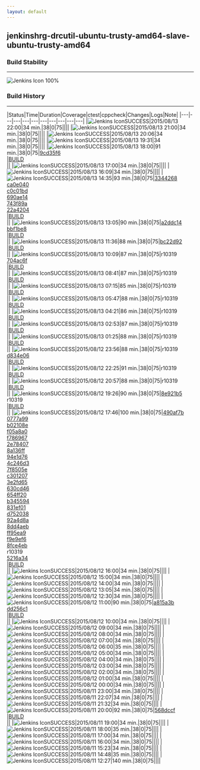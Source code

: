 ```yaml
---
layout: default
---
```

## jenkinshrg-drcutil-ubuntu-trusty-amd64-slave-ubuntu-trusty-amd64
### Build Stability
___
![Jenkins Icon](http://jenkinshrg.github.io/images/48x48/health-80plus.png)
100%
  
### Build History
___
|Status|Time|Duration|Coverage|<span class='badge'>ctest</span>|<span class='badge'>cppcheck</span>|Changes|Logs|Note|
|---|---|---|---|---|---|---|---|---|---|
|![Jenkins Icon](http://jenkinshrg.github.io/images/24x24/blue.png)SUCCESS|2015/08/13 22:00|34 min.|38|0|75||||
|![Jenkins Icon](http://jenkinshrg.github.io/images/24x24/blue.png)SUCCESS|2015/08/13 21:00|34 min.|38|0|75||||
|![Jenkins Icon](http://jenkinshrg.github.io/images/24x24/blue.png)SUCCESS|2015/08/13 20:06|34 min.|38|0|75||||
|![Jenkins Icon](http://jenkinshrg.github.io/images/24x24/blue.png)SUCCESS|2015/08/13 19:31|34 min.|38|0|75||||
|![Jenkins Icon](http://jenkinshrg.github.io/images/24x24/blue.png)SUCCESS|2015/08/13 18:00|91 min.|38|0|75|[9cd35f6](https://github.com/jrl-umi3218/hmc2/commit/9cd35f6d4b6e45795b38e7b5cac4f9fdcb1c9d3d)<br>|[BUILD](https://drive.google.com/file/d/0B54sHwaxmuM4QXRhVm1zV3pmTkE/view?usp=drivesdk)<br>||
|![Jenkins Icon](http://jenkinshrg.github.io/images/24x24/blue.png)SUCCESS|2015/08/13 17:00|34 min.|38|0|75||||
|![Jenkins Icon](http://jenkinshrg.github.io/images/24x24/blue.png)SUCCESS|2015/08/13 16:09|34 min.|38|0|75||||
|![Jenkins Icon](http://jenkinshrg.github.io/images/24x24/blue.png)SUCCESS|2015/08/13 14:35|93 min.|38|0|75|[3344268](https://github.com/jrl-umi3218/hrpsys-humanoid/commit/3344268009b9d87436e36f141cb72abafdf00f2d)<br>[ca0e040](https://github.com/jrl-umi3218/hrpsys-humanoid/commit/ca0e04085e9acdd6b0f5d8beadefa421b512e373)<br>[c0c01bd](https://github.com/jrl-umi3218/hrpsys-humanoid/commit/c0c01bda02a0f42b14ef9d37f39d11c41638b404)<br>[690ae14](https://github.com/jrl-umi3218/hrpsys-humanoid/commit/690ae14fa16fabacc21758a1b81742f055e05afc)<br>[743f89a](https://github.com/jrl-umi3218/hrpsys-humanoid/commit/743f89a2ea0ecea3da274eeedd87d03f30785220)<br>[22a4204](https://github.com/jrl-umi3218/hrpsys-humanoid/commit/22a4204926e5454c3f87a6635d9a3bbbe4295889)<br>|[BUILD](https://drive.google.com/file/d/0B54sHwaxmuM4SXV5Yzl2c0wxUU0/view?usp=drivesdk)<br>||
|![Jenkins Icon](http://jenkinshrg.github.io/images/24x24/blue.png)SUCCESS|2015/08/13 13:05|90 min.|38|0|75|[a2ddc14](https://github.com/jrl-umi3218/hmc2/commit/a2ddc14a06dbeffed44b66d78d65dbfde8538a87)<br>[bbf1be8](https://github.com/jrl-umi3218/hrpsys-humanoid/commit/bbf1be86cc70369a62285371bc242d53a5092d1e)<br>|[BUILD](https://drive.google.com/file/d/0B54sHwaxmuM4NHI3SUhuN2c2ekk/view?usp=drivesdk)<br>||
|![Jenkins Icon](http://jenkinshrg.github.io/images/24x24/blue.png)SUCCESS|2015/08/13 11:36|88 min.|38|0|75|[bc22d92](https://github.com/jrl-umi3218/hrpsys-humanoid/commit/bc22d9238d608d1469fa7e7e1b4a33c3209e39a1)<br>|[BUILD](https://drive.google.com/file/d/0B54sHwaxmuM4WUhsWUFhbEJ5c1U/view?usp=drivesdk)<br>||
|![Jenkins Icon](http://jenkinshrg.github.io/images/24x24/blue.png)SUCCESS|2015/08/13 10:09|87 min.|38|0|75|r10319<br>[704ac6f](https://github.com/jrl-umi3218/hrpsys-humanoid/commit/704ac6f7d26ff94455bd4381ea114f69fde14369)<br>|[BUILD](https://drive.google.com/file/d/0B54sHwaxmuM4LU0yZ2JUNGJzd1U/view?usp=drivesdk)<br>||
|![Jenkins Icon](http://jenkinshrg.github.io/images/24x24/blue.png)SUCCESS|2015/08/13 08:41|87 min.|38|0|75|r10319<br>|[BUILD](https://drive.google.com/file/d/0B54sHwaxmuM4VzFpYzA5bWludm8/view?usp=drivesdk)<br>||
|![Jenkins Icon](http://jenkinshrg.github.io/images/24x24/blue.png)SUCCESS|2015/08/13 07:15|85 min.|38|0|75|r10319<br>|[BUILD](https://drive.google.com/file/d/0B54sHwaxmuM4YWFjUXM3Y2xROW8/view?usp=drivesdk)<br>||
|![Jenkins Icon](http://jenkinshrg.github.io/images/24x24/blue.png)SUCCESS|2015/08/13 05:47|88 min.|38|0|75|r10319<br>|[BUILD](https://drive.google.com/file/d/0B54sHwaxmuM4UTdGcWVLNTdfY2M/view?usp=drivesdk)<br>||
|![Jenkins Icon](http://jenkinshrg.github.io/images/24x24/blue.png)SUCCESS|2015/08/13 04:21|86 min.|38|0|75|r10319<br>|[BUILD](https://drive.google.com/file/d/0B54sHwaxmuM4b0VqWHM3bHBYZTA/view?usp=drivesdk)<br>||
|![Jenkins Icon](http://jenkinshrg.github.io/images/24x24/blue.png)SUCCESS|2015/08/13 02:53|87 min.|38|0|75|r10319<br>|[BUILD](https://drive.google.com/file/d/0B54sHwaxmuM4V2d3LXIxZF9wb00/view?usp=drivesdk)<br>||
|![Jenkins Icon](http://jenkinshrg.github.io/images/24x24/blue.png)SUCCESS|2015/08/13 01:25|88 min.|38|0|75|r10319<br>|[BUILD](https://drive.google.com/file/d/0B54sHwaxmuM4WjlTSVlsUjNqZHM/view?usp=drivesdk)<br>||
|![Jenkins Icon](http://jenkinshrg.github.io/images/24x24/blue.png)SUCCESS|2015/08/12 23:56|88 min.|38|0|75|r10319<br>[d834e06](https://github.com/jrl-umi3218/hrpsys-humanoid/commit/d834e0699d905781b777e379dad1a08ca99a81e9)<br>|[BUILD](https://drive.google.com/file/d/0B54sHwaxmuM4b3FWUzB0Q29jT0U/view?usp=drivesdk)<br>||
|![Jenkins Icon](http://jenkinshrg.github.io/images/24x24/blue.png)SUCCESS|2015/08/12 22:25|91 min.|38|0|75|r10319<br>|[BUILD](https://drive.google.com/file/d/0B54sHwaxmuM4anUtQ3oyYnZvSUE/view?usp=drivesdk)<br>||
|![Jenkins Icon](http://jenkinshrg.github.io/images/24x24/blue.png)SUCCESS|2015/08/12 20:57|88 min.|38|0|75|r10319<br>|[BUILD](https://drive.google.com/file/d/0B54sHwaxmuM4RjEzNG9hcm5GcFU/view?usp=drivesdk)<br>||
|![Jenkins Icon](http://jenkinshrg.github.io/images/24x24/blue.png)SUCCESS|2015/08/12 19:26|90 min.|38|0|75|[8e921b5](https://choreonoid.org/git/choreonoid/commit/8e921b571548e99151792b284c7ecb591b1d6f9f)<br>r10319<br>|[BUILD](https://drive.google.com/file/d/0B54sHwaxmuM4X2d2aG1rYUF1TjQ/view?usp=drivesdk)<br>||
|![Jenkins Icon](http://jenkinshrg.github.io/images/24x24/blue.png)SUCCESS|2015/08/12 17:46|100 min.|38|0|75|[490af7b](https://choreonoid.org/git/choreonoid/commit/490af7b473ad7bb55960352f5eb8f7dd01fcd5dd)<br>[0777a99](https://choreonoid.org/git/choreonoid/commit/0777a99f444cec04937de4140ce8921b1603b11e)<br>[b02108e](https://choreonoid.org/git/choreonoid/commit/b02108e0ffab43db93c439e186ebfeacd22da8f8)<br>[f05a8a0](https://choreonoid.org/git/choreonoid/commit/f05a8a078e13744e115c0844621a65d8092dd66d)<br>[f786967](https://choreonoid.org/git/choreonoid/commit/f78696786a7c453205928261f8c294dae4b425cb)<br>[2e78407](https://choreonoid.org/git/choreonoid/commit/2e784074674da1bb35832a9dd29b68faf64e9b7b)<br>[8a136ff](https://choreonoid.org/git/choreonoid/commit/8a136ff12cbc3a4dbeb1aa1cbbaf14a4cd1b3926)<br>[94e1d76](https://choreonoid.org/git/choreonoid/commit/94e1d764110a97d0795ec529e99fc09e8109147b)<br>[4c246d3](https://choreonoid.org/git/choreonoid/commit/4c246d3915297a3af76129db6067966002e585d2)<br>[7f8505e](https://choreonoid.org/git/choreonoid/commit/7f8505e3e6178d32b4b18d7e58bf22002568b011)<br>[c301207](https://choreonoid.org/git/choreonoid/commit/c3012075b9ccc2408197d4098d977db92b9a5a63)<br>[3e2fd65](https://choreonoid.org/git/choreonoid/commit/3e2fd6569c603490e66dcff0a506e7d6086f6b72)<br>[630cd46](https://choreonoid.org/git/choreonoid/commit/630cd462ce2d79bd23a3cf65da05e51a3d867670)<br>[654ff20](https://choreonoid.org/git/choreonoid/commit/654ff20e661a693737ed4ed53624a452277107ef)<br>[b345594](https://choreonoid.org/git/choreonoid/commit/b3455945d988228997c65bd9d934f1ebf714bf42)<br>[831ef01](https://choreonoid.org/git/choreonoid/commit/831ef01e9aa5c15480a182f48ddb21cb6bf46cf8)<br>[d752038](https://choreonoid.org/git/choreonoid/commit/d752038ef6b00dc8dc3aa8cf8e64829d1f0a59c3)<br>[92a4d8a](https://choreonoid.org/git/choreonoid/commit/92a4d8a7a54d8af2211d8de582293e9e1f300d29)<br>[8dd4aeb](https://choreonoid.org/git/choreonoid/commit/8dd4aebf75f6ba33f2b22961555916ba3747994c)<br>[ff95ea9](https://choreonoid.org/git/choreonoid/commit/ff95ea98f0ef09f9d19099918ca84038a7ee7352)<br>[f9e9ef6](https://choreonoid.org/git/choreonoid/commit/f9e9ef6cdacbd7ccce0fc730e78a3e425008b200)<br>[8fce4eb](https://github.com/jrl-umi3218/hmc2/commit/8fce4eb6935781b15c3389b096705d595019e642)<br>r10319<br>[5216a34](https://github.com/jrl-umi3218/hrpsys-humanoid/commit/5216a34f441bb9ee35c06e144c9ae8e8a887b736)<br>|[BUILD](https://drive.google.com/file/d/0B54sHwaxmuM4WHBNd0k5VS1wNG8/view?usp=drivesdk)<br>||
|![Jenkins Icon](http://jenkinshrg.github.io/images/24x24/blue.png)SUCCESS|2015/08/12 16:00|34 min.|38|0|75||||
|![Jenkins Icon](http://jenkinshrg.github.io/images/24x24/blue.png)SUCCESS|2015/08/12 15:00|34 min.|38|0|75||||
|![Jenkins Icon](http://jenkinshrg.github.io/images/24x24/blue.png)SUCCESS|2015/08/12 14:00|34 min.|38|0|75||||
|![Jenkins Icon](http://jenkinshrg.github.io/images/24x24/blue.png)SUCCESS|2015/08/12 13:05|34 min.|38|0|75||||
|![Jenkins Icon](http://jenkinshrg.github.io/images/24x24/blue.png)SUCCESS|2015/08/12 12:30|34 min.|38|0|75||||
|![Jenkins Icon](http://jenkinshrg.github.io/images/24x24/blue.png)SUCCESS|2015/08/12 11:00|90 min.|38|0|75|[a815a3b](https://github.com/jrl-umi3218/hmc2/commit/a815a3bd0cbe1a321adda3044bf7944c9b1a9fb6)<br>[dd256c1](https://github.com/jrl-umi3218/hrpsys-humanoid/commit/dd256c1c45b914d8845bf3c297afe0fe41b5eb3f)<br>|[BUILD](https://drive.google.com/file/d/0B54sHwaxmuM4SkZiQTZlSFZ4bDQ/view?usp=drivesdk)<br>||
|![Jenkins Icon](http://jenkinshrg.github.io/images/24x24/blue.png)SUCCESS|2015/08/12 10:00|34 min.|38|0|75||||
|![Jenkins Icon](http://jenkinshrg.github.io/images/24x24/blue.png)SUCCESS|2015/08/12 09:00|34 min.|38|0|75||||
|![Jenkins Icon](http://jenkinshrg.github.io/images/24x24/blue.png)SUCCESS|2015/08/12 08:00|34 min.|38|0|75||||
|![Jenkins Icon](http://jenkinshrg.github.io/images/24x24/blue.png)SUCCESS|2015/08/12 07:00|34 min.|38|0|75||||
|![Jenkins Icon](http://jenkinshrg.github.io/images/24x24/blue.png)SUCCESS|2015/08/12 06:00|35 min.|38|0|75||||
|![Jenkins Icon](http://jenkinshrg.github.io/images/24x24/blue.png)SUCCESS|2015/08/12 05:00|34 min.|38|0|75||||
|![Jenkins Icon](http://jenkinshrg.github.io/images/24x24/blue.png)SUCCESS|2015/08/12 04:00|34 min.|38|0|75||||
|![Jenkins Icon](http://jenkinshrg.github.io/images/24x24/blue.png)SUCCESS|2015/08/12 03:00|34 min.|38|0|75||||
|![Jenkins Icon](http://jenkinshrg.github.io/images/24x24/blue.png)SUCCESS|2015/08/12 02:00|34 min.|38|0|75||||
|![Jenkins Icon](http://jenkinshrg.github.io/images/24x24/blue.png)SUCCESS|2015/08/12 01:00|34 min.|38|0|75||||
|![Jenkins Icon](http://jenkinshrg.github.io/images/24x24/blue.png)SUCCESS|2015/08/12 00:00|34 min.|38|0|75||||
|![Jenkins Icon](http://jenkinshrg.github.io/images/24x24/blue.png)SUCCESS|2015/08/11 23:00|34 min.|38|0|75||||
|![Jenkins Icon](http://jenkinshrg.github.io/images/24x24/blue.png)SUCCESS|2015/08/11 22:07|34 min.|38|0|75||||
|![Jenkins Icon](http://jenkinshrg.github.io/images/24x24/blue.png)SUCCESS|2015/08/11 21:32|34 min.|38|0|75||||
|![Jenkins Icon](http://jenkinshrg.github.io/images/24x24/blue.png)SUCCESS|2015/08/11 20:00|92 min.|38|0|75|[568dccf](https://github.com/jrl-umi3218/hrpsys-humanoid/commit/568dccfcbdd328e686cf620334ceb1f1936682fb)<br>|[BUILD](https://drive.google.com/file/d/0B54sHwaxmuM4bWFYam1DMkxVbEU/view?usp=drivesdk)<br>||
|![Jenkins Icon](http://jenkinshrg.github.io/images/24x24/blue.png)SUCCESS|2015/08/11 19:00|34 min.|38|0|75||||
|![Jenkins Icon](http://jenkinshrg.github.io/images/24x24/blue.png)SUCCESS|2015/08/11 18:00|35 min.|38|0|75||||
|![Jenkins Icon](http://jenkinshrg.github.io/images/24x24/blue.png)SUCCESS|2015/08/11 17:00|34 min.|38|0|75||||
|![Jenkins Icon](http://jenkinshrg.github.io/images/24x24/blue.png)SUCCESS|2015/08/11 16:00|34 min.|38|0|75||||
|![Jenkins Icon](http://jenkinshrg.github.io/images/24x24/blue.png)SUCCESS|2015/08/11 15:23|34 min.|38|0|75||||
|![Jenkins Icon](http://jenkinshrg.github.io/images/24x24/blue.png)SUCCESS|2015/08/11 14:48|35 min.|38|0|75||||
|![Jenkins Icon](http://jenkinshrg.github.io/images/24x24/blue.png)SUCCESS|2015/08/11 12:27|140 min.|38|0|75||||
